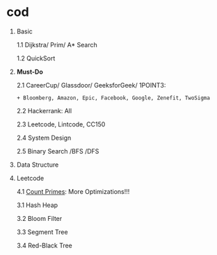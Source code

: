 cod
===
1. Basic
   
   1.1 Dijkstra/ Prim/ A* Search

   1.2 QuickSort

2. **Must-Do**

   2.1 CareerCup/ Glassdoor/ GeeksforGeek/ 1POINT3: 
       
       + Bloomberg, Amazon, Epic, Facebook, Google, Zenefit, TwoSigma
   
   2.2 Hackerrank: All
   
   2.3 Leetcode, Lintcode, CC150
   
   2.4 System Design
   
   2.5 Binary Search /BFS /DFS

3. Data Structure

4. Leetcode
  
   4.1 [Count Primes](https://leetcode.com/submissions/detail/35164468/): More Optimizations!!!

   3.1 Hash Heap
   
   3.2 Bloom Filter
   
   3.3 Segment Tree
   
   3.4 Red-Black Tree
   
